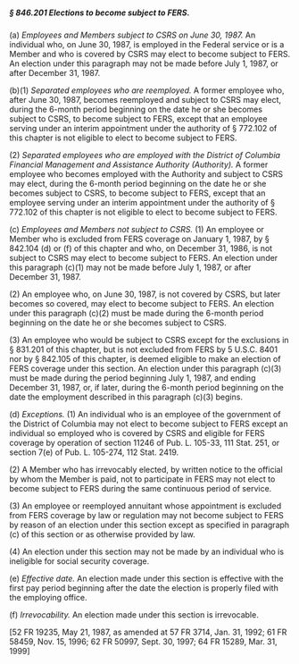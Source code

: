 ##### § 846.201 Elections to become subject to FERS. #####

(a) *Employees and Members subject to CSRS on June 30, 1987.* An individual who, on June 30, 1987, is employed in the Federal service or is a Member and who is covered by CSRS may elect to become subject to FERS. An election under this paragraph may not be made before July 1, 1987, or after December 31, 1987.

(b)(1) *Separated employees who are reemployed.* A former employee who, after June 30, 1987, becomes reemployed and subject to CSRS may elect, during the 6-month period beginning on the date he or she becomes subject to CSRS, to become subject to FERS, except that an employee serving under an interim appointment under the authority of § 772.102 of this chapter is not eligible to elect to become subject to FERS.

(2) *Separated employees who are employed with the District of Columbia Financial Management and Assistance Authority (Authority).* A former employee who becomes employed with the Authority and subject to CSRS may elect, during the 6-month period beginning on the date he or she becomes subject to CSRS, to become subject to FERS, except that an employee serving under an interim appointment under the authority of § 772.102 of this chapter is not eligible to elect to become subject to FERS.

(c) *Employees and Members not subject to CSRS.* (1) An employee or Member who is excluded from FERS coverage on January 1, 1987, by § 842.104 (d) or (f) of this chapter and who, on December 31, 1986, is not subject to CSRS may elect to become subject to FERS. An election under this paragraph (c)(1) may not be made before July 1, 1987, or after December 31, 1987.

(2) An employee who, on June 30, 1987, is not covered by CSRS, but later becomes so covered, may elect to become subject to FERS. An election under this paragraph (c)(2) must be made during the 6-month period beginning on the date he or she becomes subject to CSRS.

(3) An employee who would be subject to CSRS except for the exclusions in § 831.201 of this chapter, but is not excluded from FERS by 5 U.S.C. 8401 nor by § 842.105 of this chapter, is deemed eligible to make an election of FERS coverage under this section. An election under this paragraph (c)(3) must be made during the period beginning July 1, 1987, and ending December 31, 1987, or, if later, during the 6-month period beginning on the date the employment described in this paragraph (c)(3) begins.

(d) *Exceptions.* (1) An individual who is an employee of the government of the District of Columbia may not elect to become subject to FERS except an individual so employed who is covered by CSRS and eligible for FERS coverage by operation of section 11246 of Pub. L. 105-33, 111 Stat. 251, or section 7(e) of Pub. L. 105-274, 112 Stat. 2419.

(2) A Member who has irrevocably elected, by written notice to the official by whom the Member is paid, not to participate in FERS may not elect to become subject to FERS during the same continuous period of service.

(3) An employee or reemployed annuitant whose appointment is excluded from FERS coverage by law or regulation may not become subject to FERS by reason of an election under this section except as specified in paragraph (c) of this section or as otherwise provided by law.

(4) An election under this section may not be made by an individual who is ineligible for social security coverage.

(e) *Effective date.* An election made under this section is effective with the first pay period beginning after the date the election is properly filed with the employing office.

(f) *Irrevocability.* An election made under this section is irrevocable.

[52 FR 19235, May 21, 1987, as amended at 57 FR 3714, Jan. 31, 1992; 61 FR 58459, Nov. 15, 1996; 62 FR 50997, Sept. 30, 1997; 64 FR 15289, Mar. 31, 1999]